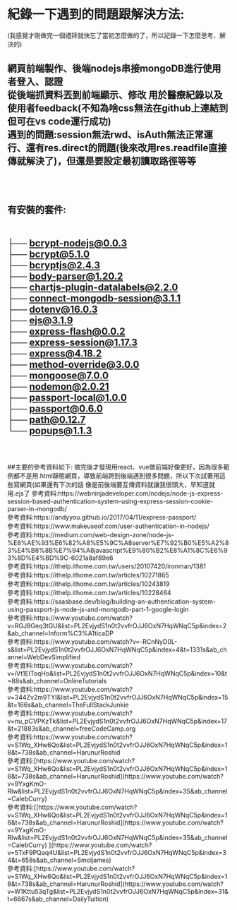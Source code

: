 # 紀錄一下遇到的問題跟解決方法: # 
(我感覺才剛做完一個禮拜就快忘了當初怎麼做的了，所以記錄一下怎麼思考、解決的) 

網頁前端製作、後端nodejs串接mongoDB進行使用者登入、認證  
從後端抓資料丟到前端顯示、修改
用於醫療紀錄以及使用者feedback(不知為啥css無法在github上連結到 但可在vs code運行成功)  
遇到的問題:session無法rwd、isAuth無法正常運行、還有res.direct的問題(後來改用res.readfile直接傳就解決了)，但還是要設定最初讀取路徑等等  
<br>
<br>  
-----
有安裝的套件:  
<br>  
├── bcrypt-nodejs@0.0.3  
├── bcrypt@5.1.0  
├── bcryptjs@2.4.3  
├── body-parser@1.20.2  
├── chartjs-plugin-datalabels@2.2.0  
├── connect-mongodb-session@3.1.1  
├── dotenv@16.0.3  
├── ejs@3.1.9  
├── express-flash@0.0.2  
├── express-session@1.17.3  
├── express@4.18.2  
├── method-override@3.0.0  
├── mongoose@7.0.0  
├── nodemon@2.0.21  
├── passport-local@1.0.0  
├── passport@0.6.0  
├── path@0.12.7  
└── popups@1.1.3  
<br>  
------
<br>
##主要的參考資料如下:  
做完後才發現用react、vue做前端好像更好，因為很多範例都不是用.html靜態網頁，導致前端跨到後端遇到很多問題，所以下次試著用這些寫網頁(如果還有下次的話
像是前後端要互傳資料就讓我很頭大，早知道就用.ejs了  
 參考資料:https://webninjadeveloper.com/nodejs/node-js-express-session-based-authentication-system-using-express-session-cookie-parser-in-mongodb/  <br>
 參考資料:https://andyyou.github.io/2017/04/11/express-passport/  <br>
 參考資料:https://www.makeuseof.com/user-authentication-in-nodejs/  <br>
 參考資料:https://medium.com/web-design-zone/node-js-%E8%AE%93%E6%82%A8%E5%9C%A8server%E7%92%B0%E5%A2%83%E4%B8%8B%E7%94%A8javascript%E9%80%B2%E8%A1%8C%E6%93%8D%E4%BD%9C-6021a8af89e6  <br>
 參考資料:https://ithelp.ithome.com.tw/users/20107420/ironman/1381  <br>
 參考資料:https://ithelp.ithome.com.tw/articles/10271865  <br>
 參考資料:https://ithelp.ithome.com.tw/articles/10243819  <br>
 參考資料:https://ithelp.ithome.com.tw/articles/10228464  <br>
 參考資料:https://saasbase.dev/blog/building-an-authentication-system-using-passport-js-node-js-and-mongodb-part-1-google-login  <br>
 參考資料:https://www.youtube.com/watch?v=RGJ8Geq3tGU&list=PL2EvjydS1n0t2vvfrOJJ6OxN7HqWNqC5p&index=2&ab_channel=Inform%C3%A1ticaDP  <br>
 參考資料:https://www.youtube.com/watch?v=-RCnNyD0L-s&list=PL2EvjydS1n0t2vvfrOJJ6OxN7HqWNqC5p&index=4&t=1331s&ab_channel=WebDevSimplified  <br>
 參考資料:https://www.youtube.com/watch?v=iVt1ElToqHo&list=PL2EvjydS1n0t2vvfrOJJ6OxN7HqWNqC5p&index=10&t=88s&ab_channel=OnlineTutorials  <br>
 參考資料:https://www.youtube.com/watch?v=344Zv2m9TYI&list=PL2EvjydS1n0t2vvfrOJJ6OxN7HqWNqC5p&index=15&t=166s&ab_channel=TheFullStackJunkie  <br>
 參考資料:https://www.youtube.com/watch?v=nu_pCVPKzTk&list=PL2EvjydS1n0t2vvfrOJJ6OxN7HqWNqC5p&index=17&t=21883s&ab_channel=freeCodeCamp.org  <br>
 參考資料:https://www.youtube.com/watch?v=S1Wq_XHw6Qo&list=PL2EvjydS1n0t2vvfrOJJ6OxN7HqWNqC5p&index=18&t=738s&ab_channel=HarunurRoshid  <br>  
 參考資料:[https://www.youtube.com/watch?v=S1Wq_XHw6Qo&list=PL2EvjydS1n0t2vvfrOJJ6OxN7HqWNqC5p&index=18&t=738s&ab_channel=HarunurRoshid](https://www.youtube.com/watch?v=9YxgKmO-Rlw&list=PL2EvjydS1n0t2vvfrOJJ6OxN7HqWNqC5p&index=35&ab_channel=CalebCurry)  <br>  
 參考資料:[[https://www.youtube.com/watch?v=S1Wq_XHw6Qo&list=PL2EvjydS1n0t2vvfrOJJ6OxN7HqWNqC5p&index=18&t=738s&ab_channel=HarunurRoshid](https://www.youtube.com/watch?v=9YxgKmO-Rlw&list=PL2EvjydS1n0t2vvfrOJJ6OxN7HqWNqC5p&index=35&ab_channel=CalebCurry) ](https://www.youtube.com/watch?v=5TxF9PQaq4U&list=PL2EvjydS1n0t2vvfrOJJ6OxN7HqWNqC5p&index=34&t=658s&ab_channel=Smoljames) <br>  
 參考資料:[https://www.youtube.com/watch?v=S1Wq_XHw6Qo&list=PL2EvjydS1n0t2vvfrOJJ6OxN7HqWNqC5p&index=18&t=738s&ab_channel=HarunurRoshid](https://www.youtube.com/watch?v=W1Kttu53qTg&list=PL2EvjydS1n0t2vvfrOJJ6OxN7HqWNqC5p&index=31&t=6667s&ab_channel=DailyTuition)  <br> 
